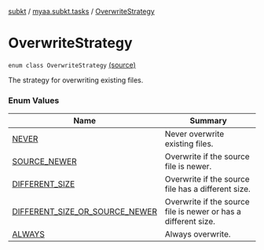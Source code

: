 [subkt](../../index.md) / [myaa.subkt.tasks](../index.md) / [OverwriteStrategy](./index.md)

# OverwriteStrategy

`enum class OverwriteStrategy` [(source)](https://github.com/Myaamori/SubKt/blob/0.1.10/src/main/kotlin/myaa/subkt/tasks/tasks.kt#L1557)

The strategy for overwriting existing files.

### Enum Values

| Name | Summary |
|---|---|
| [NEVER](-n-e-v-e-r.md) | Never overwrite existing files. |
| [SOURCE_NEWER](-s-o-u-r-c-e_-n-e-w-e-r.md) | Overwrite if the source file is newer. |
| [DIFFERENT_SIZE](-d-i-f-f-e-r-e-n-t_-s-i-z-e.md) | Overwrite if the source file has a different size. |
| [DIFFERENT_SIZE_OR_SOURCE_NEWER](-d-i-f-f-e-r-e-n-t_-s-i-z-e_-o-r_-s-o-u-r-c-e_-n-e-w-e-r.md) | Overwrite if the source file is newer or has a different size. |
| [ALWAYS](-a-l-w-a-y-s.md) | Always overwrite. |
